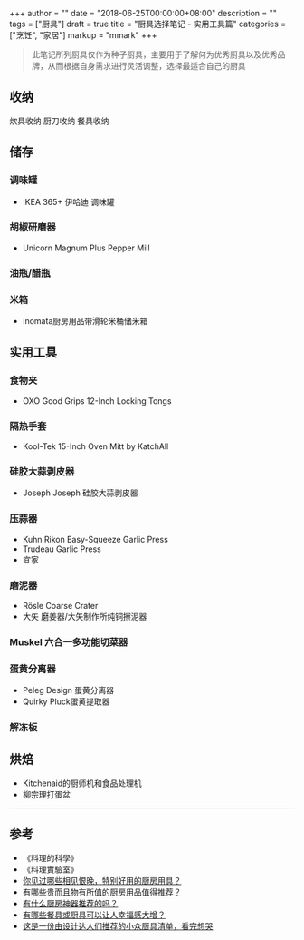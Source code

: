 +++
author = ""
date = "2018-06-25T00:00:00+08:00"
description = ""
tags = ["厨具"]
draft = true
title = "厨具选择笔记 - 实用工具篇"
categories = ["烹饪", "家居"]
markup = "mmark"
+++

> 此笔记所列厨具仅作为种子厨具，主要用于了解何为优秀厨具以及优秀品牌，从而根据自身需求进行灵活调整，选择最适合自己的厨具

## 收纳
炊具收纳
厨刀收纳
餐具收纳


## 储存

### 调味罐
* IKEA 365+ 伊哈迪 调味罐

### 胡椒研磨器
* Unicorn Magnum Plus Pepper Mill

### 油瓶/醋瓶

### 米箱
* inomata厨房用品带滑轮米桶储米箱

## 实用工具

### 食物夹
* OXO Good Grips 12-Inch Locking Tongs

### 隔热手套
* Kool-Tek 15-Inch Oven Mitt by KatchAll

### 硅胶大蒜剥皮器
* Joseph Joseph 硅胶大蒜剥皮器

### 压蒜器
* Kuhn Rikon Easy-Squeeze Garlic Press
* Trudeau Garlic Press
* 宜家

### 磨泥器
* Rösle Coarse Crater
* 大矢 磨姜器/大矢制作所纯铜擦泥器

### Muskel 六合一多功能切菜器

### 蛋黄分离器
* Peleg Design 蛋黄分离器
* Quirky Pluck蛋黄提取器

### 解冻板

## 烘焙
* Kitchenaid的厨师机和食品处理机
* 柳宗理打蛋盆


---

## 参考
* 《料理的科學》
* 《料理實驗室》
* [你见过哪些相见恨晚，特别好用的厨房用具？](https://www.zhihu.com/question/21660743)
* [有哪些贵而且物有所值的厨房用品值得推荐？](https://www.zhihu.com/question/27511507)
* [有什么厨房神器推荐的吗？](https://www.zhihu.com/question/24305856)
* [有哪些餐具或厨具可以让人幸福感大增？](https://www.zhihu.com/question/22763183)
* [这是一份由设计达人们推荐的小众厨具清单，看完想哭](https://zhuanlan.zhihu.com/p/20776791)